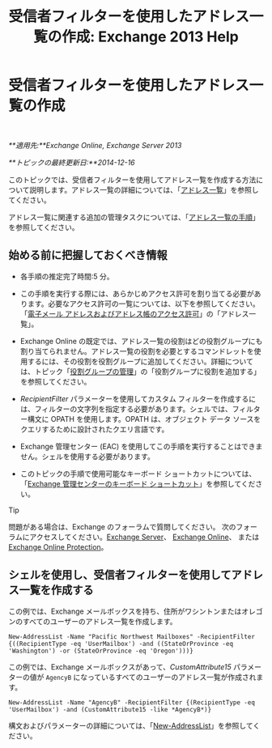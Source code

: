 ﻿---
title: '受信者フィルターを使用したアドレス一覧の作成: Exchange 2013 Help'
TOCTitle: 受信者フィルターを使用したアドレス一覧の作成
ms:assetid: 8eabea64-97c6-40af-b61c-9b6a125cbdf1
ms:mtpsurl: https://technet.microsoft.com/ja-jp/library/Bb123718(v=EXCHG.150)
ms:contentKeyID: 49896361
ms.date: 05/23/2018
mtps_version: v=EXCHG.150
ms.translationtype: MT
---

# 受信者フィルターを使用したアドレス一覧の作成

 

_**適用先:**Exchange Online, Exchange Server 2013_

_**トピックの最終更新日:**2014-12-16_

このトピックでは、受信者フィルターを使用してアドレス一覧を作成する方法について説明します。アドレス一覧の詳細については、「[アドレス一覧](address-lists-exchange-2013-help.md)」を参照してください。

アドレス一覧に関連する追加の管理タスクについては、「[アドレス一覧の手順](address-list-procedures-exchange-2013-help.md)」を参照してください。

## 始める前に把握しておくべき情報

  - 各手順の推定完了時間:5 分。

  - この手順を実行する際には、あらかじめアクセス許可を割り当てる必要があります。必要なアクセス許可の一覧については、以下を参照してください。「[電子メール アドレスおよびアドレス帳のアクセス許可](email-address-and-address-book-permissions-exchange-2013-help.md)」の「アドレス一覧」。

  - Exchange Online の既定では、アドレス一覧の役割はどの役割グループにも割り当てられません。アドレス一覧の役割を必要とするコマンドレットを使用するには、その役割を役割グループに追加してください。詳細については、トピック「[役割グループの管理](manage-role-groups-exchange-2013-help.md)」の「役割グループに役割を追加する」を参照してください。

  - *RecipientFilter* パラメーターを使用してカスタム フィルターを作成するには、フィルターの文字列を指定する必要があります。シェルでは、フィルター構文に OPATH を使用します。OPATH は、オブジェクト データ ソースをクエリするために設計されたクエリ言語です。

  - Exchange 管理センター (EAC) を使用してこの手順を実行することはできません。シェルを使用する必要があります。

  - このトピックの手順で使用可能なキーボード ショートカットについては、「[Exchange 管理センターのキーボード ショートカット](keyboard-shortcuts-in-the-exchange-admin-center-exchange-online-protection-help.md)」を参照してください。


> [!TIP]
> 問題がある場合は、Exchange のフォーラムで質問してください。 次のフォーラムにアクセスしてください。<A href="https://go.microsoft.com/fwlink/p/?linkid=60612">Exchange Server</A>、 <A href="https://go.microsoft.com/fwlink/p/?linkid=267542">Exchange Online</A>、 または <A href="https://go.microsoft.com/fwlink/p/?linkid=285351">Exchange Online Protection</A>。



## シェルを使用し、受信者フィルターを使用してアドレス一覧を作成する

この例では、Exchange メールボックスを持ち、住所がワシントンまたはオレゴンのすべてのユーザーのアドレス一覧を作成します。

    New-AddressList -Name "Pacific Northwest Mailboxes" -RecipientFilter {((RecipientType -eq 'UserMailbox') -and ((StateOrProvince -eq 'Washington') -or (StateOrProvince -eq 'Oregon')))}

この例では、Exchange メールボックスがあって、*CustomAttribute15* パラメーターの値が `AgencyB` になっているすべてのユーザーのアドレス一覧が作成されます。

    New-AddressList -Name "AgencyB" -RecipientFilter {(RecipientType -eq 'UserMailbox') -and (CustomAttribute15 -like *AgencyB*)}

構文およびパラメーターの詳細については、「[New-AddressList](https://technet.microsoft.com/ja-jp/library/aa996912\(v=exchg.150\))」を参照してください。

